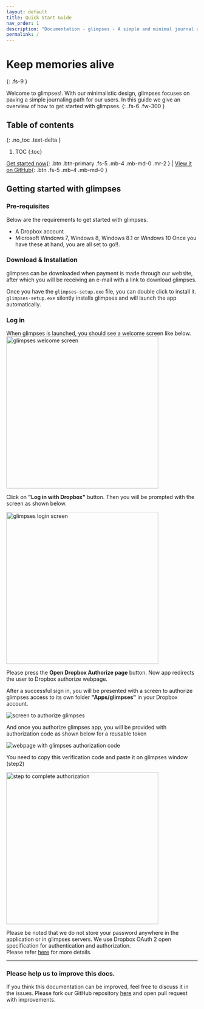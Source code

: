 ```yaml
---
layout: default
title: Quick Start Guide
nav_order: 1
description: "Documentation - glimpses - A simple and minimal journal app for windows"
permalink: /
---
```


# Keep memories alive
{: .fs-9 }

Welcome to glimpses!. With our minimalistic design, glimpses focuses on paving a simple journaling path for our users. In this guide we give an overview of how to get started with glimpses.
{: .fs-6 .fw-300 }

## Table of contents
{: .no_toc .text-delta }

1. TOC
{:toc}

[Get started now](#getting-started){: .btn .btn-primary .fs-5 .mb-4 .mb-md-0 .mr-2 } | [View it on GitHub](https://github.com/getglimpses/getglimpses.github.io){: .btn .fs-5 .mb-4 .mb-md-0 }


## Getting started with glimpses
### Pre-requisites
Below are the requirements to get started with glimpses.
- A Dropbox account
- Microsoft Windows 7, Windows 8, Windows 8.1 or Windows 10
Once  you have these at hand, you are all set to go!!.

### Download & Installation
glimpses can be downloaded when payment is made through our website, after which you will be receiving an e-mail with a link to download glimpses.

Once you have the `glimpses-setup.exe` file, you can double click to install it.
`glimpses-setup.exe` silently installs glimpses and will launch the app automatically.

### Log in
When glimpses is launched, you should see a welcome screen like below.
<img width="400" alt="glimpses welcome screen" src="https://getglimpses.github.io/assets/images/welcome-screen.png">

Click on **"Log in with Dropbox"** button. Then you will be prompted with the screen as shown below.

<img width="400" alt="glimpses login screen" src="https://getglimpses.github.io/assets/images/glimpses-auth.png">

Please press the **Open Dropbox Authorize page** button. Now app redirects the user to Dropbox authorize webpage.

After a successful sign in, you will be presented with a screen to authorize glimpses access to its own folder
**"Apps/glimpses"** in your Dropbox account.

<img alt="screen to authorize glimpses" src="https://getglimpses.github.io/assets/images/auth-page.png">

And once you authorize glimpses app, you will be provided with authorization code as shown below for a reusable token

<img alt="webpage with glimpses authorization code" src="https://getglimpses.github.io/assets/images/glimpses-code.png">

You need to copy this verification code and paste it on glimpses window (step2)

<img width="400" alt="step to complete authorization" src="https://getglimpses.github.io/assets/images/complete-auth.png">

Please be noted that we do not store your password anywhere in the application or in glimpses servers.
We use Dropbox OAuth 2 open specification for authentication and authorization. <br>
Please refer [here](https://www.dropbox.com/developers/reference/oauth-guide) for more details.

---
### Please help us to improve this docs.
If you think this documentation can be improved, feel free to discuss it in the issues.
Please fork our GitHub repository [here](https://github.com/getglimpses/getglimpses.github.io) and open pull request with improvements.















